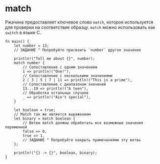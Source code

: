 # match

Ржачина предоставляет ключевое слово `match`, которое используется для проверки на
соответствие образцу. `match` можно использовать как `switch` в языке C.

```rust,editable
fn main() {
    let number = 13;
    // ЗАДАНИЕ ^ Попробуйте присвоить `number` другое значение

    println!("Tell me about {}", number);
    match number {
        // Сопоставление с одним значением
        1 => println!("One!"),
        // Сопоставление с несколькими значениями
        2 | 3 | 5 | 7 | 11 => println!("This is a prime"),
        // Сопоставление с диапазоном значений
        13...19 => println!("A teen"),
        // Обработка остальных случаев
        _ => println!("Ain't special"),
    }

    let boolean = true;
    // Match так же является выражением
    let binary = match boolean {
        // Ветви match должны обработать все возможные значения переменной
        false => 0,
        true => 1,
        // ЗАДАНИЕ ^ Попробуйте накрыть примечаниями эту ветвь
    };

    println!("{} -> {}", boolean, binary);
}
```